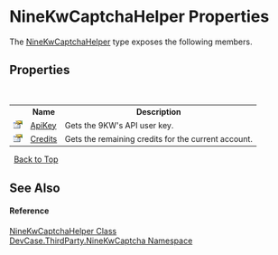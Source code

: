 # NineKwCaptchaHelper Properties
 

The <a href="T_DevCase_ThirdParty_NineKwCaptcha_NineKwCaptchaHelper">NineKwCaptchaHelper</a> type exposes the following members.


## Properties
&nbsp;<table><tr><th></th><th>Name</th><th>Description</th></tr><tr><td>![Public property](media/pubproperty.gif "Public property")</td><td><a href="P_DevCase_ThirdParty_NineKwCaptcha_NineKwCaptchaHelper_ApiKey">ApiKey</a></td><td>
Gets the 9KW's API user key.</td></tr><tr><td>![Public property](media/pubproperty.gif "Public property")</td><td><a href="P_DevCase_ThirdParty_NineKwCaptcha_NineKwCaptchaHelper_Credits">Credits</a></td><td>
Gets the remaining credits for the current account.</td></tr></table>&nbsp;
<a href="#ninekwcaptchahelper-properties">Back to Top</a>

## See Also


#### Reference
<a href="T_DevCase_ThirdParty_NineKwCaptcha_NineKwCaptchaHelper">NineKwCaptchaHelper Class</a><br /><a href="N_DevCase_ThirdParty_NineKwCaptcha">DevCase.ThirdParty.NineKwCaptcha Namespace</a><br />
